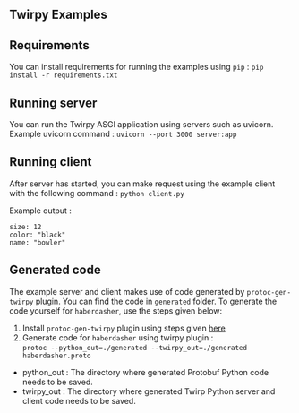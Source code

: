## Twirpy Examples

## Requirements
You can install requirements for running the examples using `pip` :
`pip install -r requirements.txt`

## Running server
You can run the Twirpy ASGI application using servers such as uvicorn.  
Example uvicorn command : `uvicorn --port 3000 server:app`

## Running client
After server has started, you can make request using the example client with the following command :
`python client.py`

Example output :
```
size: 12
color: "black"
name: "bowler"
```

## Generated code
The example server and client makes use of code generated by `protoc-gen-twirpy` plugin. You can find the code in `generated` folder. To generate the code yourself for `haberdasher`, use the steps given below:
1. Install `protoc-gen-twirpy` plugin using steps given [here](/README.md)
2. Generate code for `haberdasher` using twirpy plugin :  
`protoc --python_out=./generated --twirpy_out=./generated haberdasher.proto`
  - python_out : The directory where generated Protobuf Python code needs to be saved.
  - twirpy_out : The directory where generated Twirp Python server and client code needs to be saved.
